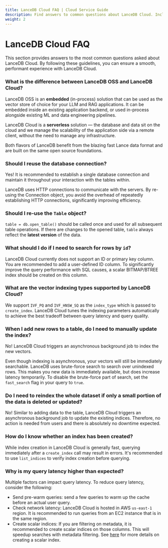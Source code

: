 ```yaml
---
title: LanceDB Cloud FAQ | Cloud Service Guide
description: Find answers to common questions about LanceDB Cloud. Includes setup, usage, pricing, and best practices for cloud-based vector database deployment.
weight: 2
---
```


# **LanceDB Cloud FAQ**

This section provides answers to the most common questions asked about LanceDB Cloud. By following these guidelines, you can ensure a smooth, performant experience with LanceDB Cloud.

### What is the difference between LanceDB OSS and LanceDB Cloud?

LanceDB OSS is an **embedded** (in-process) solution that can be used as the vector store of choice for your LLM and RAG applications. It can be embedded inside an existing application backend, or used in-process alongside existing ML and data engineering pipelines.

LanceDB Cloud is a **serverless** solution — the database and data sit on the cloud and we manage the scalability of the application side via a remote client, without the need to manage any infrastructure.

Both flavors of LanceDB benefit from the blazing fast Lance data format and are built on the same open source foundations.

### Should I reuse the database connection?
Yes! It is recommended to establish a single database connection and maintain it throughout your interaction with the tables within. 

LanceDB uses HTTP connections to communicate with the servers. By re-using the Connection object, you avoid the overhead of repeatedly establishing HTTP connections, significantly improving efficiency.

### Should I re-use the `Table` object?
`table = db.open_table()` should be called once and used for all subsequent table operations. If there are changes to the opened table, `table` always reflect the **latest version** of the data. 

### What should I do if I need to search for rows by `id`?
LanceDB Cloud currently does not support an ID or primary key column. You are recommended to add a 
user-defined ID column. To significantly improve the query performance with SQL causes, a scalar BITMAP/BTREE index should be created on this column. 

### What are the vector indexing types supported by LanceDB Cloud?
We support `IVF_PQ` and `IVF_HNSW_SQ` as the `index_type` which is passed to `create_index`. LanceDB Cloud tunes the indexing parameters automatically to achieve the best tradeoff between query latency and query quality.

### When I add new rows to a table, do I need to manually update the index?
No! LanceDB Cloud triggers an asynchronous background job to index the new vectors.

Even though indexing is asynchronous, your vectors will still be immediately searchable. LanceDB uses brute-force search to search over unindexed rows. This makes you new data is immediately available, but does increase latency temporarily. To disable the brute-force part of search, set the `fast_search` flag in your query to `true`.

### Do I need to reindex the whole dataset if only a small portion of the data is deleted or updated?
No! Similar to adding data to the table, LanceDB Cloud triggers an asynchronous background job to update the existing indices. Therefore, no action is needed from users and there is absolutely no 
downtime expected.

### How do I know whether an index has been created?
While index creation in LanceDB Cloud is generally fast, querying immediately after a `create_index` call may result in errors. It's recommended to use `list_indices` to verify index creation before querying.

### Why is my query latency higher than expected?
Multiple factors can impact query latency. To reduce query latency, consider the following:
- Send pre-warm queries: send a few queries to warm up the cache before an actual user query.
- Check network latency: LanceDB Cloud is hosted in AWS `us-east-1` region. It is recommended to run queries from an EC2 instance that is in the same region.
- Create scalar indices: If you are filtering on metadata, it is recommended to create scalar indices on those columns. This will speedup searches with metadata filtering. See [here](../guides/scalar_index.md) for more details on creating a scalar index.